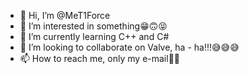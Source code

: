 - 👋 Hi, I’m @MeT1Force
- 👀 I’m interested in something😁🙃😝
- 🌱 I’m currently learning C++ and C#
- 💞️ I’m looking to collaborate on Valve, ha - ha!!!😅😅😅
- 📫 How to reach me, only my e-mail🤔🫤

<!---
MeT1Force/MeT1Force is a ✨ special ✨ repository because its `README.md` (this file) appears on your GitHub profile.
You can click the Preview link to take a look at your changes.
--->
